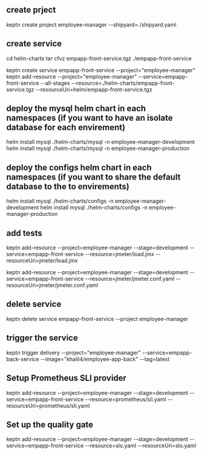 ## create prject


keptn create project employee-manager --shipyard=./shipyard.yaml

## create service 
cd helm-charts
tar cfvz empapp-front-service.tgz ./empapp-front-service

keptn create service empapp-front-service --project="employee-manager"
keptn add-resource --project="employee-manager" --service=empapp-front-service --all-stages --resource=./helm-charts/empapp-front-service.tgz --resourceUri=helm/empapp-front-service.tgz

## deploy the mysql helm chart in each namespaces (if you want to have an isolate database for each envirement)
helm install  mysql ./helm-charts/mysql -n employee-manager-development
helm install  mysql ./helm-charts/mysql -n employee-manager-production
## deploy the configs helm chart in each namespaces (if you want to share the default database to the to envirements)
helm install  mysql ./helm-charts/configs -n employee-manager-development
helm install  mysql ./helm-charts/configs -n employee-manager-production


## add tests
keptn add-resource --project=employee-manager --stage=development --service=empapp-front-service --resource=jmeter/load.jmx --resourceUri=jmeter/load.jmx

keptn add-resource --project=employee-manager --stage=development --service=empapp-front-service --resource=jmeter/jmeter.conf.yaml --resourceUri=jmeter/jmeter.conf.yaml
## delete service
keptn delete service empapp-front-service --project employee-manager
## trigger the service

keptn trigger delivery --project="employee-manager" --service=empapp-back-service --image="khalil4/employee-app-back" --tag=latest

## Setup Prometheus SLI provider
keptn add-resource --project=employee-manager --stage=development --service=empapp-front-service --resource=prometheus/sli.yaml --resourceUri=prometheus/sli.yaml

## Set up the quality gate 
keptn add-resource --project=employee-manager --stage=development --service=empapp-front-service --resource=slo.yaml --resourceUri=slo.yaml
